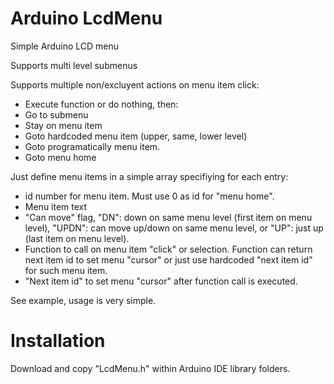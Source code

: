 # Arduino LcdMenu
Simple Arduino LCD menu

Supports multi level submenus

Supports multiple non/excluyent actions on menu item click:
- Execute function or do nothing, then:
- Go to submenu
- Stay on menu item
- Goto hardcoded menu item (upper, same, lower level)
- Goto programatically menu item.
- Goto menu home

Just define menu items in a simple array specifiying for each entry:
- id number for menu item. Must use 0 as id for "menu home".
- Menu item text
- "Can move" flag, "DN": down on same menu level (first item on menu level), "UPDN": can move up/down on same menu level, or "UP": just up (last item on menu level).
- Function to call on menu item "click" or selection. Function can return next item id to set menu "cursor" or just use hardcoded "next item id" for such menu item.
- "Next item id" to set menu "cursor" after function call is executed.


See example, usage is very simple.

# Installation
Download and copy "LcdMenu.h" within Arduino IDE library folders.
